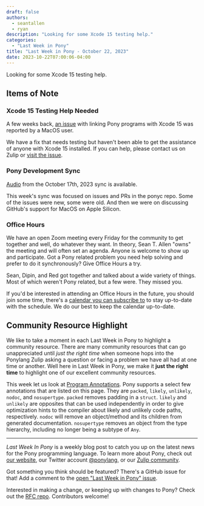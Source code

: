 ```yaml
---
draft: false
authors:
  - seantallen
  - ryan
description: "Looking for some Xcode 15 testing help."
categories:
  - "Last Week in Pony"
title: "Last Week in Pony - October 22, 2023"
date: 2023-10-22T07:00:06-04:00
---
```


Looking for some Xcode 15 testing help.

<!-- more -->

## Items of Note

### Xcode 15 Testing Help Needed

A few weeks back, [an issue](https://github.com/ponylang/ponyc/issues/4454) with linking Pony programs with Xcode 15 was reported by a MacOS user.

We have a fix that needs testing but haven't been able to get the assistance of anyone with Xcode 15 installed. If you can help, please contact us on Zulip or [visit the issue](https://github.com/ponylang/ponyc/issues/4454).

### Pony Development Sync

[Audio](https://sync-recordings.ponylang.io/r/2023_10_17.m4a) from the October 17th, 2023 sync is available.

This week's sync was focused on issues and PRs in the ponyc repo. Some of the issues were new, some were old. And then we were on discussing GitHub's support for MacOS on Apple Silicon.

### Office Hours

We have an open Zoom meeting every Friday for the community to get together and well, do whatever they want. In theory, Sean T. Allen "owns" the meeting and will often set an agenda. Anyone is welcome to show up and participate. Got a Pony related problem you need help solving and prefer to do it synchronously? Give Office Hours a try.

Sean, Dipin, and Red got together and talked about a wide variety of things. Most of which weren't Pony related, but a few were. They missed you.

If you'd be interested in attending an Office Hours in the future, you should join some time, there's a [calendar you can subscribe to](https://calendar.google.com/calendar/ical/4465e68ae24131ae00461a40893f2637a2c9ac510e311a44ff78680e2f183ce3%40group.calendar.google.com/public/basic.ics) to stay up-to-date with the schedule. We do our best to keep the calendar up-to-date.

## Community Resource Highlight

We like to take a moment in each Last Week in Pony to highlight a community resource. There are many community resources that can go unappreciated until _just the right time_ when someone hops into the Ponylang Zulip asking a question or facing a problem we have all had at one time or another. Well here in Last Week in Pony, we make it **just the right time** to highlight one of our excellent community resources.

This week let us look at [Program Annotations](https://tutorial.ponylang.io/appendices/annotations). Pony supports a select few annotations that are listed on this page. They are `packed`, `likely`, `unlikely`, `nodoc`, and `nosupertype`. `packed` removes padding in a `struct`. `likely` and `unlikely` are opposites that can be used independently in order to give optimization hints to the compiler about likely and unlikely code paths, respectively. `nodoc` will remove an object/method and its children from generated documentation. `nosupertype` removes an object from the type hierarchy, including no longer being a subtype of `Any`.

---

_Last Week In Pony_ is a weekly blog post to catch you up on the latest news for the Pony programming language. To learn more about Pony, check out [our website](https://ponylang.io), our Twitter account [@ponylang](https://twitter.com/ponylang), or our [Zulip community](https://ponylang.zulipchat.com).

Got something you think should be featured? There's a GitHub issue for that! Add a comment to the [open "Last Week in Pony" issue](https://github.com/ponylang/ponylang.github.io/issues?q=is%3Aissue+is%3Aopen+label%3Alast-week-in-pony).

Interested in making a change, or keeping up with changes to Pony? Check out the [RFC repo](https://github.com/ponylang/rfcs). Contributors welcome!

